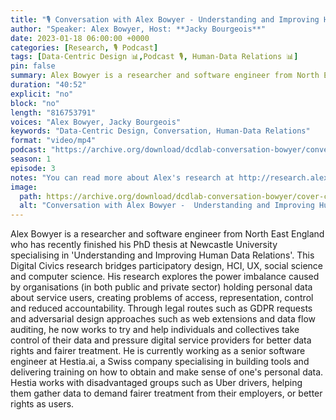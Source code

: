 ```yaml
---
title: "🎙️ Conversation with Alex Bowyer - Understanding and Improving Human-Data Relations"
author: "Speaker: Alex Bowyer, Host: **Jacky Bourgeois**"
date: 2023-01-18 06:00:00 +0000
categories: [Research, 🎙️ Podcast]
tags: [Data-Centric Design 📊,Podcast 🎙️, Human-Data Relations 📊]
pin: false
summary: Alex Bowyer is a researcher and software engineer from North East England who has recently finished his PhD thesis at Newcastle University specialising in 'Understanding and Improving Human Data Relations'. This Digital Civics research bridges participatory design, HCI, UX, social science and computer science. His research explores the power imbalance caused by organisations (in both public and private sector) holding personal data about service users, creating problems of access, representation, control and reduced accountability. Through legal routes such as GDPR requests and adversarial design approaches such as web extensions and data flow auditing, he now works to try and help individuals and collectives take control of their data and pressure digital service providers for better data rights and fairer treatment. He is currently working as a senior software engineer at Hestia.ai, a Swiss company specialising in building tools and delivering training on how to obtain and make sense of one's personal data. Hestia works with disadvantaged groups such as Uber drivers, helping them gather data to demand fairer treatment from their employers, or better rights as users.
duration: "40:52"
explicit: "no"
block: "no"
length: "816753791"
voices: "Alex Bowyer, Jacky Bourgeois"
keywords: "Data-Centric Design, Conversation, Human-Data Relations"
format: "video/mp4"
podcast: "https://archive.org/download/dcdlab-conversation-bowyer/conversation-bowyer.mp4"
season: 1
episode: 3
notes: "You can read more about Alex's research at http://research.alexbowyer.com and http://scholar.alexbowyer.com. He can be found on Twitter at @alexbfree. Join the Data-Centric Design channel to get in touch with our community: https://join.slack.com/t/data-centricdesign/shared_invite/zt-1izg8lchw-TYFzqOwMMCe2Ete9GHQfpQ"
image:
  path: https://archive.org/download/dcdlab-conversation-bowyer/cover-conversation-bowyer.png
  alt: "Conversation with Alex Bowyer -  Understanding and Improving Human-Data Relations"
---
```


Alex Bowyer is a researcher and software engineer from North East England who has recently finished his PhD thesis at Newcastle University specialising in 'Understanding and Improving Human Data Relations'. This Digital Civics research bridges participatory design, HCI, UX, social science and computer science. His research explores the power imbalance caused by organisations (in both public and private sector) holding personal data about service users, creating problems of access, representation, control and reduced accountability. Through legal routes such as GDPR requests and adversarial design approaches such as web extensions and data flow auditing, he now works to try and help individuals and collectives take control of their data and pressure digital service providers for better data rights and fairer treatment. He is currently working as a senior software engineer at Hestia.ai, a Swiss company specialising in building tools and delivering training on how to obtain and make sense of one's personal data. Hestia works with disadvantaged groups such as Uber drivers, helping them gather data to demand fairer treatment from their employers, or better rights as users.
